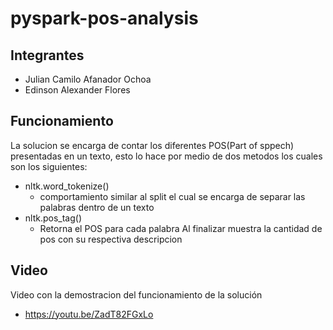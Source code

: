 # pyspark-pos-analysis

## Integrantes
- Julian Camilo Afanador Ochoa 
- Edinson Alexander Flores

## Funcionamiento
La solucion se encarga de contar los diferentes POS(Part of sppech) presentadas en un texto, esto lo hace por medio de dos metodos los cuales son los siguientes:
+ nltk.word_tokenize()
  + comportamiento similar al split el cual se encarga de separar las palabras dentro de un texto
+ nltk.pos_tag()
  + Retorna el POS para cada palabra
Al finalizar muestra la cantidad de pos con su respectiva descripcion

## Video 
Video con la demostracion del funcionamiento de la solución
- https://youtu.be/ZadT82FGxLo

